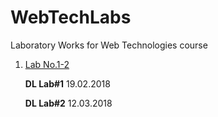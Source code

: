 # WebTechLabs

Laboratory Works for Web Technologies course

1. [Lab No.1-2](https://github.com/skidne/WebTechLabs/tree/master/lab%231)

   __DL Lab#1__ 19.02.2018
   
   __DL Lab#2__ 12.03.2018
